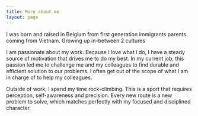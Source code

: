 ```yaml
---
title: More about me
layout: page
---
```


I was born and raised in Belgium from first generation immigrants parents coming from Vietnam.
Growing up in-between 2 cultures

I am passionate about my work. Because I love what I do, I have a steady source of motivation that drives me to do my best. In my current job, this passion led me to challenge me and my colleagues to find durable and efficient solution to our problems. I often get out of the scope of what I am in charge of to help my colleagues.

Outside of work, I spend my time rock-climbing.
This is a sport that requires perception, self-awareness and precision.
Every new route is a new problem to solve, which matches perfectly with my focused and disciplined character.

<!--
# This is heading 1
## This is heading 2
### This is heading 3
#### This is heading 4
##### This is heading 5
###### This is heading 6

[This is a link](#)

> This is a blockquote

`This is code`

### Bullet List
* Item 1
* Item 2
* Item 3
* Item 4

### Number List
1. Item 1
2. Item 2
3. Item 3
4. Item 4
-->